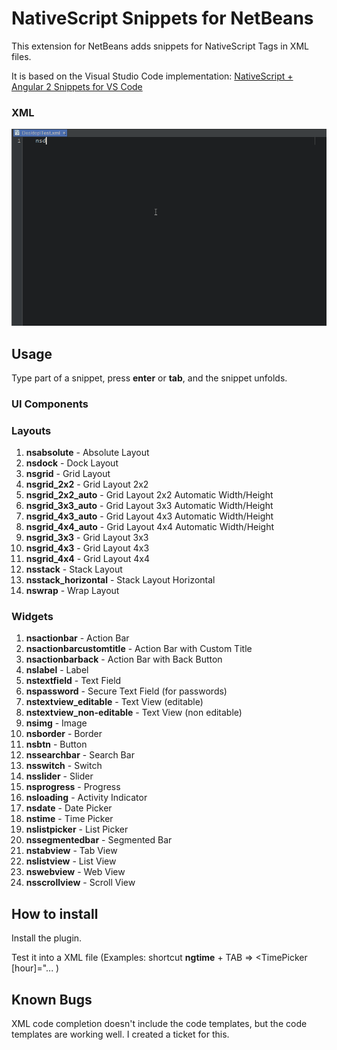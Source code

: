 <h1>NativeScript Snippets for NetBeans</h1>
This extension for NetBeans adds snippets for NativeScript Tags in XML files.

It is based on the Visual Studio Code implementation: <a href="https://marketplace.visualstudio.com/items?itemName=wwwalkerrun.nativescript-ng2-snippets">NativeScript + Angular 2 Snippets for VS Code</a>

<h3>XML</h3>
<img src="images/Snippets.gif" alt="Use Extension" />

<h2>Usage</h2>
Type part of a snippet, press <strong>enter</strong> or <strong>tab</strong>, and the snippet unfolds.

<h3>UI Components</h3>

<h3>Layouts</h3>
<ol>
    <li><strong>nsabsolute</strong> - Absolute Layout</li>
    <li><strong>nsdock</strong> - Dock Layout</li>
    <li><strong>nsgrid</strong> - Grid Layout</li>
    <li><strong>nsgrid_2x2</strong> - Grid Layout 2x2</li>
    <li><strong>nsgrid_2x2_auto</strong> - Grid Layout 2x2 Automatic Width/Height</li>
    <li><strong>nsgrid_3x3_auto</strong> - Grid Layout 3x3 Automatic Width/Height</li>
    <li><strong>nsgrid_4x3_auto</strong> - Grid Layout 4x3 Automatic Width/Height</li>
    <li><strong>nsgrid_4x4_auto</strong> - Grid Layout 4x4 Automatic Width/Height</li>
    <li><strong>nsgrid_3x3</strong> - Grid Layout 3x3</li>
    <li><strong>nsgrid_4x3</strong> - Grid Layout 4x3</li>
    <li><strong>nsgrid_4x4</strong> - Grid Layout 4x4</li>
    <li><strong>nsstack</strong> - Stack Layout</li>
    <li><strong>nsstack_horizontal</strong> - Stack Layout Horizontal</li>
    <li><strong>nswrap</strong> - Wrap Layout</li>
</ol>

<h3>Widgets</h3>
<ol>
    <li><strong>nsactionbar</strong> - Action Bar</li>
    <li><strong>nsactionbarcustomtitle</strong> - Action Bar with Custom Title</li>
    <li><strong>nsactionbarback</strong> - Action Bar with Back Button</li>
    <li><strong>nslabel</strong> - Label</li>
    <li><strong>nstextfield</strong> - Text Field</li>
    <li><strong>nspassword</strong> - Secure Text Field (for passwords)</li>
    <li><strong>nstextview_editable</strong> - Text View (editable)</li>
    <li><strong>nstextview_non-editable</strong> - Text View (non editable)</li>
    <li><strong>nsimg</strong> - Image</li>
    <li><strong>nsborder</strong> - Border</li>
    <li><strong>nsbtn</strong> - Button</li>
    <li><strong>nssearchbar</strong> - Search Bar</li>
    <li><strong>nsswitch</strong> - Switch</li>
    <li><strong>nsslider</strong> - Slider</li>
    <li><strong>nsprogress</strong> - Progress</li>
    <li><strong>nsloading</strong> - Activity Indicator</li>
    <li><strong>nsdate</strong> - Date Picker</li>
    <li><strong>nstime</strong> - Time Picker</li>
    <li><strong>nslistpicker</strong> - List Picker</li>
    <li><strong>nssegmentedbar</strong> - Segmented Bar</li>
    <li><strong>nstabview</strong> - Tab View</li>
    <li><strong>nslistview</strong> - List View</li>
    <li><strong>nswebview</strong> - Web View</li>
    <li><strong>nsscrollview</strong> - Scroll View</li>
</ol>

<h2>How to install</h2>
<p>Install the plugin.</p>
<p>Test it into a XML file (Examples: shortcut <strong>ngtime</strong> + TAB => &lt;TimePicker [hour]="... )</p>
  
<h2>Known Bugs</h2>
XML code completion doesn't include the code templates, but the code templates are working well. I created a ticket for this.